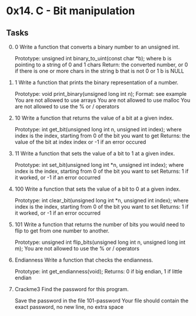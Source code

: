 # 0x14. C - Bit manipulation

## Tasks

0. 0
Write a function that converts a binary number to an unsigned int.

    Prototype: unsigned int binary_to_uint(const char *b);
    where b is pointing to a string of 0 and 1 chars
    Return: the converted number, or 0 if
        there is one or more chars in the string b that is not 0 or 1
        b is NULL

1. 1
Write a function that prints the binary representation of a number.

    Prototype: void print_binary(unsigned long int n);
    Format: see example
    You are not allowed to use arrays
    You are not allowed to use malloc
    You are not allowed to use the % or / operators

2. 10
Write a function that returns the value of a bit at a given index.

    Prototype: int get_bit(unsigned long int n, unsigned int index);
    where index is the index, starting from 0 of the bit you want to get
    Returns: the value of the bit at index index or -1 if an error occured

3. 11
Write a function that sets the value of a bit to 1 at a given index.

    Prototype: int set_bit(unsigned long int *n, unsigned int index);
    where index is the index, starting from 0 of the bit you want to set
    Returns: 1 if it worked, or -1 if an error occurred

4. 100
Write a function that sets the value of a bit to 0 at a given index.

    Prototype: int clear_bit(unsigned long int *n, unsigned int index);
    where index is the index, starting from 0 of the bit you want to set
    Returns: 1 if it worked, or -1 if an error occurred


5. 101
Write a function that returns the number of bits you would need to flip to get from one number to another.

    Prototype: unsigned int flip_bits(unsigned long int n, unsigned long int m);
    You are not allowed to use the % or / operators
    
 
6. Endianness
Write a function that checks the endianness.

    Prototype: int get_endianness(void);
    Returns: 0 if big endian, 1 if little endian


7. Crackme3
Find the password for this program.

    Save the password in the file 101-password
    Your file should contain the exact password, no new line, no extra space